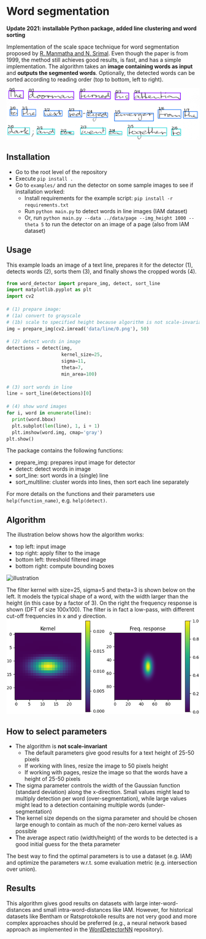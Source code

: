 # Word segmentation

**Update 2021: installable Python package, added line clustering and word sorting**

Implementation of the scale space technique for word segmentation proposed by 
[R. Manmatha and N. Srimal](http://ciir.cs.umass.edu/pubfiles/mm-27.pdf). 
Even though the paper is from 1999, the method still achieves good results, is fast, and has a simple implementation. 
The algorithm takes an **image containing words as input** and **outputs the segmented words**.
Optionally, the detected words can be sorted according to reading order (top to bottom, left to right).

![example](./doc/example.png)

## Installation

* Go to the root level of the repository
* Execute `pip install .`
* Go to `examples/` and run the detector on some sample images to see if installation worked:
  * Install requirements for the example script: `pip install -r requirements.txt`
  * Run `python main.py` to detect words in line images (IAM dataset)
  * Or, run `python main.py --data ../data/page --img_height 1000 --theta 5` to run the detector on an image of a page (also from IAM dataset)

## Usage

This example loads an image of a text line, prepares it for the detector (1), detects words (2), 
sorts them (3), and finally shows the cropped words (4).

````python
from word_detector import prepare_img, detect, sort_line
import matplotlib.pyplot as plt
import cv2

# (1) prepare image:
# (1a) convert to grayscale
# (1b) scale to specified height because algorithm is not scale-invariant
img = prepare_img(cv2.imread('data/line/0.png'), 50)

# (2) detect words in image
detections = detect(img,
                    kernel_size=25,
                    sigma=11,
                    theta=7,
                    min_area=100)

# (3) sort words in line
line = sort_line(detections)[0]

# (4) show word images
for i, word in enumerate(line):
  print(word.bbox)
  plt.subplot(len(line), 1, i + 1)
  plt.imshow(word.img, cmap='gray')
plt.show()
````

The package contains the following functions:
* prepare_img: prepares input image for detector
* detect: detect words in image
* sort_line: sort words in a (single) line
* sort_multiline: cluster words into lines, then sort each line separately

For more details on the functions and their parameters use `help(function_name)`, e.g. `help(detect)`.


## Algorithm

The illustration below shows how the algorithm works:

* top left: input image
* top right: apply filter to the image
* bottom left: threshold filtered image
* bottom right: compute bounding boxes

![illustration](./doc/illustration.png)

The filter kernel with size=25, sigma=5 and theta=3 is shown below on the left. 
It models the typical shape of a word, with the width larger than the height (in this case by a factor of 3). 
On the right the frequency response is shown (DFT of size 100x100). 
The filter is in fact a low-pass, with different cut-off frequencies in x and y direction.
![kernel](./doc/kernel.png)


## How to select parameters

* The algorithm is **not scale-invariant**
    * The default parameters give good results for a text height of 25-50 pixels
    * If working with lines, resize the image to 50 pixels height
    * If working with pages, resize the image so that the words have a height of 25-50 pixels
* The sigma parameter controls the width of the Gaussian function (standard deviation) along the x-direction. Small
  values might lead to multiply detection per word (over-segmentation), while large values might lead to a detection
  containing multiple words (under-segmentation)
* The kernel size depends on the sigma parameter and should be chosen large enough to contain as much of the non-zero
  kernel values as possible
* The average aspect ratio (width/height) of the words to be detected is a good initial guess for the theta parameter

The best way to find the optimal parameters is to use a dataset (e.g. IAM) and optimize the parameters w.r.t. some
evaluation metric (e.g. intersection over union).

## Results

This algorithm gives good results on datasets with large inter-word-distances and small intra-word-distances like IAM.
However, for historical datasets like Bentham or Ratsprotokolle results are not very good and more complex approaches
should be preferred (e.g., a neural network based approach as implemented in
the [WordDetectorNN](https://github.com/githubharald/WordDetectorNN) repository).
